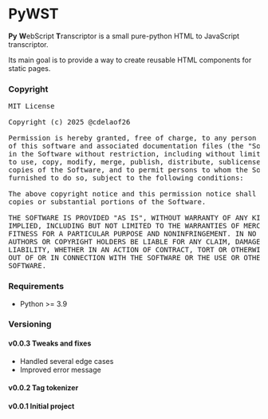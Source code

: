 # PyWST

**Py** **W**ebScript **T**ranscriptor is a small 
pure-python HTML to JavaScript transcriptor.

Its main goal is to provide a way to create 
reusable HTML components for static pages.

### Copyright

<pre>
MIT License

Copyright (c) 2025 @cdelaof26

Permission is hereby granted, free of charge, to any person obtaining a copy
of this software and associated documentation files (the "Software"), to deal
in the Software without restriction, including without limitation the rights
to use, copy, modify, merge, publish, distribute, sublicense, and/or sell
copies of the Software, and to permit persons to whom the Software is
furnished to do so, subject to the following conditions:

The above copyright notice and this permission notice shall be included in all
copies or substantial portions of the Software.

THE SOFTWARE IS PROVIDED "AS IS", WITHOUT WARRANTY OF ANY KIND, EXPRESS OR
IMPLIED, INCLUDING BUT NOT LIMITED TO THE WARRANTIES OF MERCHANTABILITY,
FITNESS FOR A PARTICULAR PURPOSE AND NONINFRINGEMENT. IN NO EVENT SHALL THE
AUTHORS OR COPYRIGHT HOLDERS BE LIABLE FOR ANY CLAIM, DAMAGES OR OTHER
LIABILITY, WHETHER IN AN ACTION OF CONTRACT, TORT OR OTHERWISE, ARISING FROM,
OUT OF OR IN CONNECTION WITH THE SOFTWARE OR THE USE OR OTHER DEALINGS IN THE
SOFTWARE.
</pre>

### Requirements
- Python >= 3.9

### Versioning

#### v0.0.3 Tweaks and fixes
- Handled several edge cases
- Improved error message

#### v0.0.2 Tag tokenizer

#### v0.0.1 Initial project
